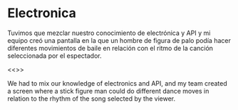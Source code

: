 # Electronica
Tuvimos que mezclar nuestro conocimiento de electrónica y API y mi equipo creó una pantalla en la que un hombre de figura de palo podía hacer diferentes movimientos de baile en relación con el ritmo de la canción seleccionada por el espectador.

<<>>

We had to mix our knowledge of electronics and API, and my team created a screen where a stick figure man could do different dance moves in relation to the rhythm of the song selected by the viewer.
